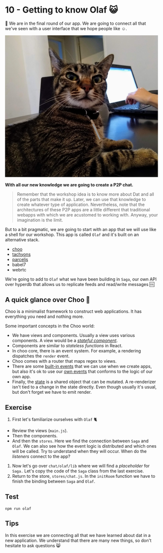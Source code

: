 # 10 - Getting to know Olaf :smiley_cat:

:checkered_flag: We are in the final round of our app. We are going to connect all that we've seen with a user interface that we hope people like :relaxed:.

![el gato olaf](/../../../assets/the-olaf.jpg)

**With all our new knowledge we are going to create a P2P chat.**

> Remember that the workshop idea is to know more about Dat and all of the parts that make it up. Later, we can use that knowledge to create whatever type of application. Nevertheless, note that the architectures of these P2P apps are a little different that traditional webapps with which we are acustomed to working with. Anyway, your imagination is the limit.

But to a bit pragmatic, we are going to start with an app that we will use like
a shell for our workshop. This app is called `Olaf` and it's built on an
alternative stack.

- [choo](/choo)
- [tachyons](https://tachyons.io/)
- [parceljs](https://parceljs.org/)
- babel7
- webrtc

We're going to add to `Olaf` what we have been building in `Saga`, our own API
over hyperdb that allows us to replicate feeds and read/write messages :cool:

## A quick glance over Choo :steam_locomotive:

Choo is a minimalist framework to construct web applications. It has everything
you need and nothing more.

Some important concepts in the Choo world:
- We have views and components. Usually a view uses various components. A view
  would be a [_stateful component_](/choo#components). 
- Components are similar to _stateless functions_ in React.
- In choo core, there is an event system. For example, a rendering dispatches the `render` event. 
- Choo comes with a router that maps regex to views.
- There are some [built-in events](/choo#events) that we can use when we create apps, but also it's ok to use our [own events](/choo#stateevents) that conforms to the logic of our own app. 
- Finally, the [state](/choo#state) is a shared object that can be mutated.
  A re-renderizer isn't tied to a change in the state directly. Even though
usually it's usual, but don't forget we have to emit render.

## Exercise

1. First let's familiarize ourselves with `Olaf` :cat2:
  - Review the views (`main.js`).
  - Then the components. 
  - And then the `stores`. Here we find the connection between `Saga` and `Olaf`. We can also see how the event logic is distributed and which ones will be called. Try to understand when they will occur. When do the _listeners_ connect to the app?
1. Now let's go over `chat/olaf/lib` where we will find a _placeholder_ for
   `Saga.` Let's copy the code of the `Saga` class from the last exercise. 
1. Return to the store, `stores/chat.js`. In the `initRoom` function we have to finish the binding between `Saga` and `Olaf`.

## Test

`npm run olaf`

## Tips

In this exercise we are connecting all that we have learned about dat in 
a new application. We understand that there are many new things, so don't
hesitate to ask questions :smile_cat: 
